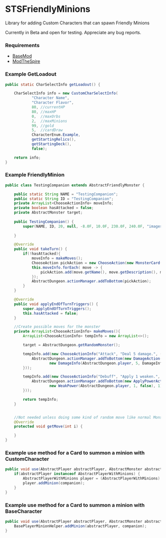 # STSFriendlyMinions
Library for adding Custom Characters that can spawn Friendly Minions

Currently in Beta and open for testing. Appreciate any bug reports.

### Requirements

- [BaseMod](https://github.com/daviscook477/BaseMod/releases)
- [ModTheSpire](https://github.com/kiooeht/ModTheSpire/releases)

### Example GetLoadout
```java
public static CharSelectInfo getLoadout() {

    CharSelectInfo info = new CustomCharSelectInfo(
            "Character Name",
            "Character Flavor",
            80, //currentHP
            80, //maxHP
            0,  //maxOrbs
            2,  //maxMinions
            99, //gold
            5,  //cardDraw
            CharacterEnum.Example,
            getStartingRelics(),
            getStartingDeck(),
            false);

    return info;
}
```

### Example FriendlyMinion
```java
public class TestingCompanion extends AbstractFriendlyMonster {

    public static String NAME = "TestingCompanion";
    public static String ID = "TestingCompanion";
    private ArrayList<ChooseActionInfo> moveInfo;
    private boolean hasAttacked = false;
    private AbstractMonster target;
    
    public TestingCompanion() {
        super(NAME, ID, 20, null, -8.0F, 10.0F, 230.0F, 240.0F, "images/monsters/monster_testing.png", -700.0F, 0);
        
    }

    @Override
    public void takeTurn() {
        if(!hasAttacked){
            moveInfo = makeMoves();
            ChooseAction pickAction = new ChooseAction(new MonsterCard(), target, "Choose your attack");
            this.moveInfo.forEach( move -> {
                pickAction.add(move.getName(), move.getDescription(), move.getAction());
            });
            AbstractDungeon.actionManager.addToBottom(pickAction);
        }
    }

    @Override
    public void applyEndOfTurnTriggers() {
        super.applyEndOfTurnTriggers();
        this.hasAttacked = false;
    }

    //Create possible moves for the monster
    private ArrayList<ChooseActionInfo> makeMoves(){
        ArrayList<ChooseActionInfo> tempInfo = new ArrayList<>();

        target = AbstractDungeon.getRandomMonster();

        tempInfo.add(new ChooseActionInfo("Attack", "Deal 5 damage.", () -> {
            AbstractDungeon.actionManager.addToBottom(new DamageAction(target,
                    new DamageInfo(AbstractDungeon.player, 5, DamageInfo.DamageType.NORMAL)));
        }));

        tempInfo.add(new ChooseActionInfo("Debuff", "Apply 1 weaken.", () -> {
            AbstractDungeon.actionManager.addToBottom(new ApplyPowerAction(target,AbstractDungeon.player,
                    new WeakPower(AbstractDungeon.player, 1, false), 1));
        }));

        return tempInfo;
    }


    //Not needed unless doing some kind of random move like normal Monsters
    @Override
    protected void getMove(int i) {

    }
}
```

### Example use method for a Card to summon a minion with CustomCharacter
```java
public void use(AbstractPlayer abstractPlayer, AbstractMonster abstractMonster) {
    if(abstractPlayer instanceof AbstractPlayerWithMinions) {
        AbstractPlayerWithMinions player = (AbstractPlayerWithMinions) abstractPlayer;
        player.addMinion(companion);
    }
}
```

### Example use method for a Card to summon a minion with BaseCharacter
```java
public void use(AbstractPlayer abstractPlayer, AbstractMonster abstractMonster) {
    BasePlayerMinionHelper.addMinion(abstractPlayer, companion);
}
```
